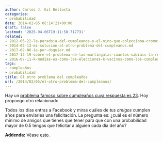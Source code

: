 ```yaml
---
author: Carlos J. Gil Bellosta
categories:
- probabilidad
date: 2014-02-05 08:14:21+00:00
draft: false
lastmod: '2025-04-06T19:11:50.717731'
related:
- 2012-05-22-la-paradoja-del-cumpleanos-y-el-nino-que-colecciona-cromos-de-futbolistas.md
- 2014-02-13-mi-solucion-al-otro-problema-del-cumpleanos.md
- 2017-02-06-1e-por-doquier.md
- 2017-12-19-sobre-el-problema-de-las-martingalas-cuantos-sabiais-la-respuesta.md
- 2016-07-11-k-medias-es-como-las-elecciones-k-vecinos-como-los-cumpleanos.md
tags:
- cumpleaños
- probabilidad
title: El otro problema del cumpleaños
url: /2014/02/05/el-otro-problema-del-cumpleanos/
---
```


Hay un [problema famoso sobre cumpleaños cuya respuesta es 23](http://www.datanalytics.com/2012/05/22/la-paradoja-del-cumpleanos-y-el-nino-que-colecciona-cromos-de-futbolistas/). Hoy propongo otro relacionado.

Todos los días entras a Facebook y miras cuáles de tus _amigos_ cumplen años para enviarles una felicitación. La pregunta es: ¿cuál es el número mínimo de amigos que tienes que tener para que con una probabilidad mayor de 0.5 tengas que felicitar a alguien cada día del año?

**Addenda:** Véase [esto](http://www.datanalytics.com/2014/02/13/mi-solucion-al-otro-problema-del-cumpleanos/).